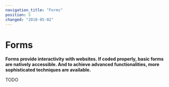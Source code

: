 ```yaml
---
navigation_title: "Forms"
position: 5
changed: "2018-05-02"
---
```


# Forms

**Forms provide interactivity with websites. If coded properly, basic forms are natively accessible. And to achieve advanced functionalities, more sophisticated techniques are available.**

TODO